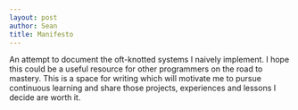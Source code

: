 ```yaml
---
layout: post
author: Sean
title: Manifesto
---
```


An attempt to document the oft-knotted systems I naively implement.
I hope this could be a useful resource for other programmers on the road to mastery.
This is a space for writing which will motivate me to pursue continuous learning and share
those projects, experiences and lessons I decide are worth it.
